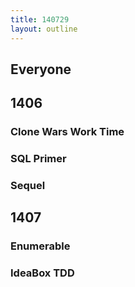 ```yaml
---
title: 140729
layout: outline
---
```


## Everyone

## 1406

### Clone Wars Work Time

### SQL Primer

### Sequel

## 1407

### Enumerable

### IdeaBox TDD
